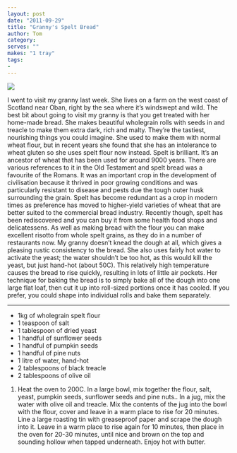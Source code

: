 ```yaml
---
layout: post
date: "2011-09-29"
title: "Granny's Spelt Bread"
author: Tom
category:
serves: ""
makes: "1 tray"
tags:
-
---
```

<img src="https://s3.eu-west-2.amazonaws.com/grubdaily/grannys_spelt_bread.jpg" />

I went to visit my granny last week. She lives on a farm on the west coast of Scotland near Oban, right by the sea where it’s windswept and wild. The best bit about going to visit my granny is that you get treated with her home-made bread. She makes beautiful wholegrain rolls with seeds in and treacle to make them extra dark, rich and malty. They’re the tastiest, nourishing things you could imagine. She used to make them with normal wheat flour, but in recent years she found that she has an intolerance to wheat gluten so she uses spelt flour now instead. Spelt is brilliant. It’s an ancestor of wheat that has been used for around 9000 years. There are various references to it in the Old Testament and spelt bread was a favourite of the Romans. It was an important crop in the development of civilisation because it thrived in poor growing conditions and was particularly resistant to disease and pests due the tough outer husk surrounding the grain. Spelt has become redundant as a crop in modern times as preference has moved to higher-yield varieties of wheat that are better suited to the commercial bread industry. Recently though, spelt has been rediscovered and you can buy it from some health food shops and delicatessens. As well as making bread with the flour you can make excellent risotto from whole spelt grains, as they do in a number of restaurants now. My granny doesn’t knead the dough at all, which gives a pleasing rustic consistency to the bread. She also uses fairly hot water to activate the yeast; the water shouldn’t be too hot, as this would kill the yeast, but just hand-hot (about 50C). This relatively high temperature causes the bread to rise quickly, resulting in lots of little air pockets. Her technique for baking the bread is to simply bake all of the dough into one large flat loaf, then cut it up into roll-sized portions once it has cooled. If you prefer, you could shape into individual rolls and bake them separately.

---
* 1kg of wholegrain spelt flour
* 1 teaspoon of salt
* 1 tablespoon of dried yeast
* 1 handful of sunflower seeds
* 1 handful of pumpkin seeds
* 1 handful of pine nuts
* 1 litre of water, hand-hot
* 2 tablespoons of black treacle
* 2 tablespoons of olive oil

1. Heat the oven to 200C. In a large bowl, mix together the flour, salt, yeast, pumpkin seeds, sunflower seeds and pine nuts.. In a jug, mix the water with olive oil and treacle. Mix the contents of the jug into the bowl with the flour, cover and leave in a warm place to rise for 20 minutes. Line a large roasting tin with greaseproof paper and scrape the dough into it. Leave in a warm place to rise again for 10 minutes, then place in the oven for 20-30 minutes, until nice and brown on the top and sounding hollow when tapped underneath. Enjoy hot with butter.

